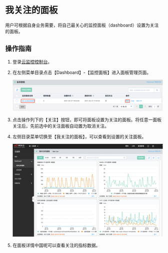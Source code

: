 # 我关注的面板

用户可根据自身业务需要，将自己最关心的监控面板（dashboard）设置为关注的面板。

## 操作指南

1. 登录[云监控控制台](https://cms-console.jdcloud.com/overview)。

2. 在左侧菜单目录点击【Dashboard】-【监控面板】进入面板管理页面。

   ![](../../../../../image/Cloud-Monitor/img/dashbaord_1.png)

3. 点击操作列下的【关注】按钮，即可将面板设置为关注的面板。将任意一面板关注后，先前选中的关注面板自动置为取消关注。

4. 左侧目录菜单切换至【我关注的面板】，可以查看到设置的关注面板。

   ![](../../../../../image/Cloud-Monitor/img/dashbaord_2.png)

5. 在面板详情中国呢可以查看关注的指标数据。

